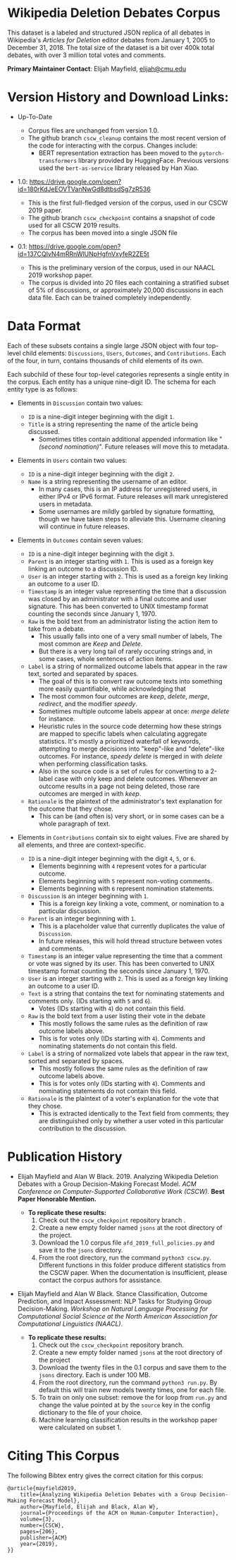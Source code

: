 # Wikipedia Deletion Debates Corpus

This dataset is a labeled and structured JSON replica of all debates in Wikipedia's *Articles for Deletion* editor debates from January 1, 2005 to December 31, 2018. The total size of the dataset is a bit over 400k total debates, with over 3 million total votes and comments.

**Primary Maintainer Contact**: Elijah Mayfield, elijah@cmu.edu

# Version History and Download Links:
* Up-To-Date
    - Corpus files are unchanged from version 1.0.
    - The github branch `cscw_cleanup` contains the most recent version of the code for interacting with the corpus. Changes include:
        - BERT representation extraction has been moved to the `pytorch-transformers` library provided by HuggingFace. Previous versions used the `bert-as-service` library released by Han Xiao.

* 1.0: https://drive.google.com/open?id=180rKdJeEOVTVanNwGd8dtbsdSg7zR536
    - This is the first full-fledged version of the corpus, used in our CSCW 2019 paper.
    - The github branch `cscw_checkpoint` contains a snapshot of code used for all CSCW 2019 results.
    - The corpus has been moved into a single JSON file 

* 0.1: https://drive.google.com/open?id=137CQIvN4mRRnWlUNpHgfnVxyfeR2ZE5t
    - This is the preliminary version of the corpus, used in our NAACL 2019 workshop paper.
    - The corpus is divided into 20 files each containing a stratified subset of 5% of discussions, or approximately 20,000 discussions in each data file. Each can be trained completely independently.

# Data Format

Each of these subsets contains a single large JSON object with four top-level child elements: `Discussions`, `Users`, `Outcomes`, and `Contributions`. Each of the four, in turn, contains thousands of child elements of its own.

Each subchild of these four top-level categories represents a single entity in the corpus. Each entity has a unique nine-digit ID. The schema for each entity type is as follows:

* Elements in `Discussion` contain two values:
    - `ID` is a nine-digit integer beginning with the digit `1`.
    - `Title` is a string representing the name of the article being discussed.
        - Sometimes titles contain additional appended information like "*(second nomination)*". Future releases will move this to metadata.

* Elements in `Users` contain two values:
    - `ID` is a nine-digit integer beginning with the digit `2`.
    - `Name` is a string representing the username of an editor. 
        - In many cases, this is an IP address for unregistered users, in either IPv4 or IPv6 format. Future releases will mark unregistered users in metadata. 
        - Some usernames are mildly garbled by signature formatting, though we have taken steps to alleviate this. Username cleaning will continue in future releases.

* Elements in `Outcomes` contain seven values:
    - `ID` is a nine-digit integer beginning with the digit `3`.
    - `Parent` is an integer starting with `1`. This is used as a foreign key linking an outcome to a discussion ID.
    - `User` is an integer starting with `2`. This is used as a foreign key linking an outcome to a user ID.
    - `Timestamp` is an integer value representing the time that a discussion was closed by an administrator with a final outcome and user signature. This has been converted to UNIX timestamp format counting the seconds since January 1, 1970.
    - `Raw` is the bold text from an administrator listing the action item to take from a debate. 
        - This usually falls into one of a very small number of labels, The most common are *Keep* and *Delete*.
        - But there is a very long tail of rarely occuring strings and, in some cases, whole sentences of action items.
    - `Label` is a string of normalized outcome labels that appear in the raw text, sorted and separated by spaces.
        - The goal of this is to convert raw outcome texts into something more easily quantifiable, while acknowledging that 
        - The most common four outcomes are *keep*, *delete*, *merge*, *redirect*, and the modifier *speedy*.
        - Sometimes multiple outcome labels appear at once: *merge delete* for instance.  
        - Heuristic rules in the source code determing how these strings are mapped to specific labels when calculating aggregate statistics. It's mostly a prioritized waterfall of keywords, attempting to merge decisions into "keep"-like and "delete"-like outcomes. For instance, *speedy delete* is merged in with *delete* when performing classification tasks.
        - Also in the source code is a set of rules for converting to a 2-label case with only keep and delete outcomes. Whenever an outcome results in a page not being deleted, those rare outcomes are merged in with *keep*. 
    - `Rationale` is the plaintext of the administrator's text explanation for the outcome that they chose. 
        - This can be (and often is) very short, or in some cases can be a whole paragraph of text.

* Elements in `Contributions` contain six to eight values. Five are shared by all elements, and three are context-specific.
    - `ID` is a nine-digit integer beginning with the digit `4`, `5`, or `6`. 
        - Elements beginning with `4` represent votes for a particular outcome.
        - Elements beginning with `5` represent non-voting comments.
        - Elements beginning with `6` represent nomination statements.
    - `Discussion` is an integer beginning with `1`. 
        - This is a foreign key linking a vote, comment, or nomination to a particular discussion.
    - `Parent` is an integer beginning with `1`. 
        - This is a placeholder value that currently duplicates the value of `Discussion`. 
        - In future releases, this will hold thread structure between votes and comments.
    - `Timestamp` is an integer value representing the time that a comment or vote was signed by its user. This has been converted to UNIX timestamp format counting the seconds since January 1, 1970.
    - `User` is an integer starting with `2`. This is used as a foreign key linking an outcome to a user ID.
    - `Text` is a string that contains the text for nominating statements and comments only. (IDs starting with `5` and `6`). 
        - Votes (IDs starting with `4`) do not contain this field.
    - `Raw` is the bold text from a user listing their vote in the debate
        - This mostly follows the same rules as the definition of raw outcome labels above.
        - This is for votes only (IDs starting with `4`). Comments and nominating statements do not contain this field.
    - `Label` is a string of normalized vote labels that appear in the raw text, sorted and separated by spaces.
        - This mostly follows the same rules as the definition of raw outcome labels above.
        - This is for votes only (IDs starting with `4`). Comments and nominating statements do not contain this field.
    - `Rationale` is the plaintext of a voter's explanation for the vote that they chose. 
        - This is extracted identically to the Text field from comments; they are distinguished only by whether a user voted in this particular contribution to the discussion.


# Publication History

* Elijah Mayfield and Alan W Black. 2019. Analyzing Wikipedia Deletion Debates with a Group Decision-Making Forecast Model. *ACM Conference on Computer-Supported Collaborative Work (CSCW).* **Best Paper Honorable Mention.**
    - **To replicate these results:**
        1. Check out the `cscw_checkpoint` repository branch .
        2. Create a new empty folder named `jsons` at the root directory of the project.
        3. Download the 1.0 corpus file `afd_2019_full_policies.py` and save it to the `jsons` directory.
        4. From the root directory, run the command `python3 cscw.py`. Different functions in this folder produce different statistics from the CSCW paper. When the documentation is insufficient, please contact the corpus authors for assistance.

* Elijah Mayfield and Alan W Black. Stance Classification, Outcome Prediction, and Impact Assessment: NLP Tasks for Studying Group Decision-Making. *Workshop on Natural Language Processing for Computational Social Science at the North American Association for Computational Linguistics (NAACL)*.
    - **To replicate these results:**
        1. Check out the `cscw_checkpoint` repository branch.
        2. Create a new empty folder named `jsons` at the root directory of the project
        3. Download the twenty files in the 0.1 corpus and save them to the `jsons` directory. Each is under 100 MB.
        4. From the root directory, run the command `python3 run.py`. By default this will train new models twenty times, one for each file. 
        5. To train on only one subset: remove the for loop from `run.py` and change the value pointed at by the `source` key in the config dictionary to the file of your choice. 
        6. Machine learning classification results in the workshop paper were calculated on subset 1. 

# Citing This Corpus

The following Bibtex entry gives the correct citation for this corpus:

```
@article{mayfield2019,
    title={Analyzing Wikipedia Deletion Debates with a Group Decision-Making Forecast Model},
    author={Mayfield, Elijah and Black, Alan W},
    journal={Proceedings of the ACM on Human-Computer Interaction},
    volume={3},
    number={CSCW},
    pages={206},
    publisher={ACM}
    year={2019},
}}
```